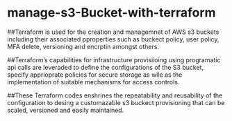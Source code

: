 # manage-s3-Bucket-with-terraform

  ##Terraform is used for the creation and managemnet of AWS s3 buckets including their associated pproperties such as buckect policy, user policy, MFA delete, versioning and encrptin amongst others. 

  ##Terraform’s capabilities for infrastructure provisiioing using programatic api calls are leveraded to define the configurations of the S3 bucket, specify apprioprate policies for secure storage as wlle as the     implementation of suitable mechanisms for access controls. 

  ##These Terraform codes enshrines the repeatability and reusability of the configuration to desing a customazable s3 buckect provisioning that can be scaled, versioned and easily maintained.
